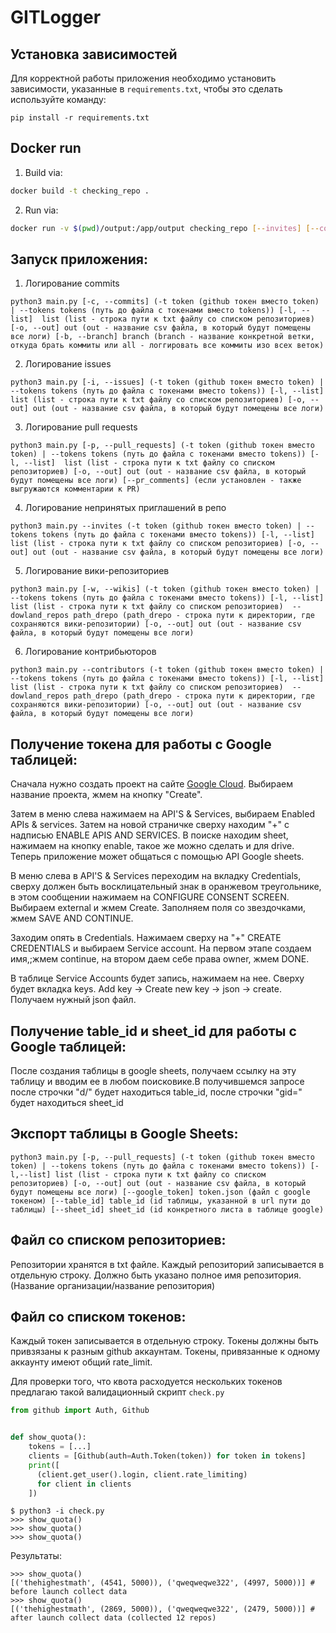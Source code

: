   # GITLogger

## Установка зависимостей

Для корректной работы приложения необходимо установить зависимости, указанные в `requirements.txt`, чтобы это сделать
используйте команду:

```commandline
pip install -r requirements.txt
```

## Docker run
1. Build via:
``` bash
docker build -t checking_repo .
```

2. Run via:
``` bash
docker run -v $(pwd)/output:/app/output checking_repo [--invites] [--commites] [--etc...] -t <insert_token> -l <insert_list> -o ./output/res.csv
```


## Запуск приложения:
1. Логирование commits
```commandline
python3 main.py [-c, --commits] (-t token (github токен вместо token) | --tokens tokens (путь до файла с токенами вместо tokens)) [-l, --list]  list (list - строка пути к txt файлу со списком репозиториев) [-o, --out] out (out - название csv файла, в который будут помещены все логи) [-b, --branch] branch (branch - название конкретной ветки, откуда брать коммиты или all - логгировать все коммиты изо всех веток)
```
2. Логирование issues
```commandline
python3 main.py [-i, --issues] (-t token (github токен вместо token) | --tokens tokens (путь до файла с токенами вместо tokens)) [-l, --list]  list (list - строка пути к txt файлу со списком репозиториев) [-o, --out] out (out - название csv файла, в который будут помещены все логи)
```
3. Логирование pull requests
```commandline
python3 main.py [-p, --pull_requests] (-t token (github токен вместо token) | --tokens tokens (путь до файла с токенами вместо tokens)) [-l, --list]  list (list - строка пути к txt файлу со списком репозиториев) [-o, --out] out (out - название csv файла, в который будут помещены все логи) [--pr_comments] (если установлен - также выгружаются комментарии к PR)
```
4. Логирование непринятых приглашений в репо
```commandline
python3 main.py --invites (-t token (github токен вместо token) | --tokens tokens (путь до файла с токенами вместо tokens)) [-l, --list]  list (list - строка пути к txt файлу со списком репозиториев) [-o, --out] out (out - название csv файла, в который будут помещены все логи)
```
5. Логирование вики-репозиториев
```commandline
python3 main.py [-w, --wikis] (-t token (github токен вместо token) | --tokens tokens (путь до файла с токенами вместо tokens)) [-l, --list]  list (list - строка пути к txt файлу со списком репозиториев)  --dowland_repos path_drepo (path_drepo - строка пути к директории, где сохраняются вики-репозитории) [-o, --out] out (out - название csv файла, в который будут помещены все логи)
```
6. Логирование контрибьюторов
```commandline
python3 main.py --contributors (-t token (github токен вместо token) | --tokens tokens (путь до файла с токенами вместо tokens)) [-l, --list]  list (list - строка пути к txt файлу со списком репозиториев)  --dowland_repos path_drepo (path_drepo - строка пути к директории, где сохраняются вики-репозитории) [-o, --out] out (out - название csv файла, в который будут помещены все логи)
```


##  Получение токена для работы с Google таблицей:
Сначала нужно создать проект на сайте  [Google Cloud](https://console.cloud.google.com/). Выбираем название проекта, жмем на кнопку "Create".

Затем в меню слева нажимаем на API'S & Services, выбираем Enabled APIs & services. Затем на новой страничке сверху находим "+" с надписью ENABLE APIS AND SERVICES. В поиске находим sheet, нажимаем на кнопку enable, такое же можно сделать и для drive. Теперь приложение может общаться с помощью API Google sheets.

В меню слева в API'S & Services переходим на вкладку Credentials, сверху должен быть восклицательный знак в оранжевом треугольнике, в этом сообщении нажимаем на CONFIGURE CONSENT SCREEN. Выбираем external и жмем Create. Заполняем поля со звездочками, жмем SAVE AND CONTINUE.

Заходим опять в Credentials. Нажимаем сверху на "+" CREATE CREDENTIALS и выбираем Service account. На первом этапе создаем имя,;жмем continue, на втором даем себе права owner, жмем DONE.

В таблице Service Accounts будет запись, нажимаем на нее. Сверху будет вкладка keys. Add key -> Create new key -> json -> create. Получаем нужный json файл.
##  Получение table_id и sheet_id для работы с Google таблицей:
После создания таблицы в google sheets, получаем ссылку на эту таблицу и вводим ее в любом поисковике.В получившемся запросе после строчки "d/" будет находиться table_id, после строчки "gid=" будет находиться sheet_id
## Экспорт таблицы в Google Sheets:

``` commandline
python3 main.py [-p, --pull_requests] (-t token (github токен вместо token) | --tokens tokens (путь до файла с токенами вместо tokens)) [-l,--list] list (list - строка пути к txt файлу со списком репозиториев) [-o, --out] out (out - название csv файла, в который будут помещены все логи) [--google_token] token.json (файл с google токеном) [--table_id] table_id (id таблицы, указанной в url пути до таблицы) [--sheet_id] sheet_id (id конкретного листа в таблице google)
```

## Файл со списком репозиториев:

Репозитории хранятся в txt файле. Каждый репозиторий записывается в отдельную строку.
Должно быть указано полное имя репозитория. (Название организации/название репозитория)

## Файл со списком токенов:

Каждый токен записывается в отдельную строку.
Токены должны быть привзязаны к разным github аккаунтам. Токены, привязанные к одному аккаунту имеют общий rate_limit.


Для проверки того, что квота расходуется нескольких токенов предлагаю такой валидационный скрипт `check.py`
```python
from github import Auth, Github


def show_quota():
    tokens = [...]
    clients = [Github(auth=Auth.Token(token)) for token in tokens]
    print([
      (client.get_user().login, client.rate_limiting)
      for client in clients
    ])
```
```console
$ python3 -i check.py
>>> show_quota()
>>> show_quota()
>>> show_quota()
```

Результаты:
```
>>> show_quota()
[('thehighestmath', (4541, 5000)), ('qweqweqwe322', (4997, 5000))] # before launch collect data
>>> show_quota()
[('thehighestmath', (2869, 5000)), ('qweqweqwe322', (2479, 5000))] # after launch collect data (collected 12 repos)
```
